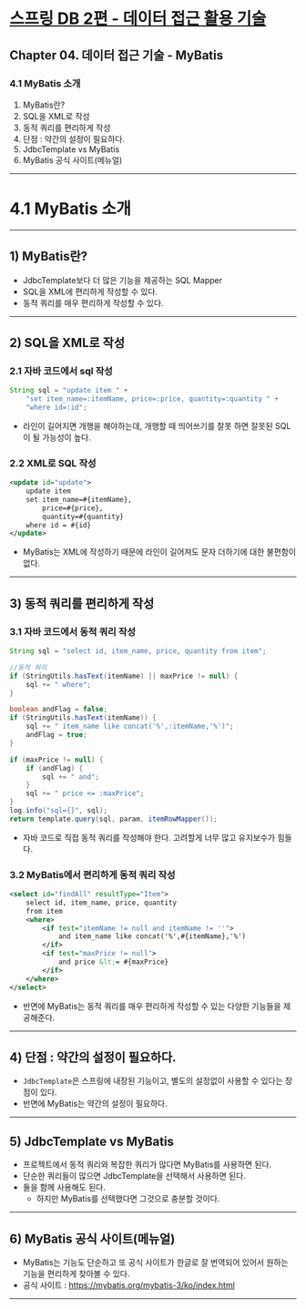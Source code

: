 # <a href = "../README.md" target="_blank">스프링 DB 2편 - 데이터 접근 활용 기술</a>
## Chapter 04. 데이터 접근 기술 - MyBatis
### 4.1 MyBatis 소개
1) MyBatis란?
2) SQL을 XML로 작성
3) 동적 쿼리를 편리하게 작성
4) 단점 : 약간의 설정이 필요하다.
5) JdbcTemplate vs MyBatis
6) MyBatis 공식 사이트(메뉴얼)
---

# 4.1 MyBatis 소개


---

## 1) MyBatis란?
- JdbcTemplate보다 더 많은 기능을 제공하는 SQL Mapper
- SQL을 XML에 편리하게 작성할 수 있다.
- 동적 쿼리를 매우 편리하게 작성할 수 있다.

---

## 2) SQL을 XML로 작성

### 2.1 자바 코드에서 sql 작성
```java
String sql = "update item " +
    "set item_name=:itemName, price=:price, quantity=:quantity " +
    "where id=:id";
```
- 라인이 길어지면 개행을 해야하는데, 개행할 때 띄어쓰기를 잘못 하면 잘못된 SQL이 될 가능성이 높다.

### 2.2 XML로 SQL 작성
```xml
<update id="update">
    update item
    set item_name=#{itemName},
        price=#{price},
        quantity=#{quantity}
    where id = #{id}
</update>
```
- MyBatis는 XML에 작성하기 때문에 라인이 길어져도 문자 더하기에 대한 불편함이 없다.

---

## 3) 동적 쿼리를 편리하게 작성

### 3.1 자바 코드에서 동적 쿼리 작성
```java
String sql = "select id, item_name, price, quantity from item";

//동적 쿼리
if (StringUtils.hasText(itemName) || maxPrice != null) {
    sql += " where";
}

boolean andFlag = false;
if (StringUtils.hasText(itemName)) {
    sql += " item_name like concat('%',:itemName,'%')";
    andFlag = true;
}

if (maxPrice != null) {
    if (andFlag) {
        sql += " and";
    }
    sql += " price <= :maxPrice";
}
log.info("sql={}", sql);
return template.query(sql, param, itemRowMapper());
```
- 자바 코드로 직접 동적 쿼리를 작성해야 한다. 고려할게 너무 많고 유지보수가 힘들다.

### 3.2 MyBatis에서 편리하게 동적 쿼리 작성
```xml
<select id="findAll" resultType="Item">
    select id, item_name, price, quantity
    from item
    <where>
        <if test="itemName != null and itemName != ''">
            and item_name like concat('%',#{itemName},'%')
        </if>
        <if test="maxPrice != null">
            and price &lt;= #{maxPrice}
        </if>
    </where>
</select>
```

- 반면에 MyBatis는 동적 쿼리를 매우 편리하게 작성할 수 있는 다양한 기능들을 제공해준다.

---

## 4) 단점 : 약간의 설정이 필요하다.
- `JdbcTemplate`은 스프링에 내장된 기능이고, 별도의 설정없이 사용할 수 있다는 장점이 있다.
- 반면에 MyBatis는 약간의 설정이 필요하다.

---

## 5) JdbcTemplate vs MyBatis
- 프로젝트에서 동적 쿼리와 복잡한 쿼리가 많다면 MyBatis를 사용하면 된다.
- 단순한 쿼리들이 많으면 JdbcTemplate을 선택해서 사용하면 된다.
- 둘을 함께 사용해도 된다.
  - 하지만 MyBatis를 선택했다면 그것으로 충분할 것이다.

---

## 6) MyBatis 공식 사이트(메뉴얼)
- MyBatis는 기능도 단순하고 또 공식 사이트가 한글로 잘 번역되어 있어서 원하는 기능을 편리하게 찾아볼 수 있다.
- 공식 사이트 : https://mybatis.org/mybatis-3/ko/index.html

---
